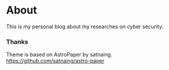 # About
This is my personal blog about my researches on cyber security.

### Thanks

Theme is based on AstroPaper by satnaing.
https://github.com/satnaing/astro-paper
